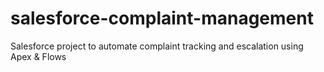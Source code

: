# salesforce-complaint-management
Salesforce project to automate complaint tracking and escalation using Apex &amp; Flows
